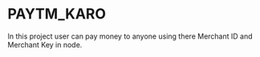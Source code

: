 # PAYTM_KARO
In this project user can pay money to anyone using there Merchant ID and Merchant Key in node.
